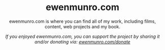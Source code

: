 <h1 align="center">ewenmunro.com</h1>

<p align="center">ewenmunro.com is where you can find all of my work, including films, content, web projects and my book.</p>

<p align="center"><i>If you enjoyed ewenmunro.com, you can support the project by sharing it and/or donating via: <a href="https://ewenmunro.com/donate">ewenmunro.com/donate<a></i></p>

